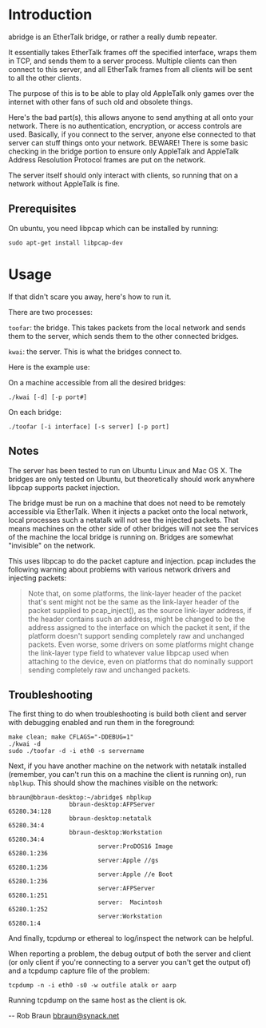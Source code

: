# Introduction

abridge is an EtherTalk bridge, or rather a really dumb repeater.

It essentially takes EtherTalk frames off the specified interface, wraps them in TCP, and sends them to a server process.  Multiple clients can then connect to this server, and all EtherTalk frames from all clients will be sent to all the other clients.

The purpose of this is to be able to play old AppleTalk only games over the internet with other fans of such old and obsolete things.

Here's the bad part(s), this allows anyone to send anything at all onto your network.  There is no authentication, encryption, or access controls are used.  Basically, if you connect to the server, anyone else connected to that server can stuff things onto your network.  BEWARE!  There is some basic checking in the bridge portion to ensure only AppleTalk and AppleTalk Address Resolution Protocol frames are put on the network.

The server itself should only interact with clients, so running that on a network without AppleTalk is fine.

## Prerequisites

On ubuntu, you need libpcap which can be installed by running:

	sudo apt-get install libpcap-dev

# Usage

If that didn't scare you away, here's how to run it.

There are two processes:

`toofar`: the bridge.  This takes packets from the local network and sends them to the server, which sends them to the other connected bridges.

`kwai`: the server.  This is what the bridges connect to.

Here is the example use:

On a machine accessible from all the desired bridges:

	./kwai [-d] [-p port#]

On each bridge:

	./toofar [-i interface] [-s server] [-p port]

## Notes

The server has been tested to run on Ubuntu Linux and Mac OS X.  The bridges are only tested on Ubuntu, but theoretically should work anywhere libpcap supports packet injection.

The bridge must be run on a machine that does not need to be remotely accessible via EtherTalk.  When it injects a packet onto the local network, local processes such a netatalk will not see the injected packets.  That means machines on the other side of other bridges will not see the services of the machine the local bridge is running on.  Bridges are somewhat "invisible" on the network.

This uses libpcap to do the packet capture and injection.  pcap includes the following warning about problems with various network drivers and injecting packets:

> Note  that,  on  some  platforms,  the  link-layer header of the packet
> that's sent might not be the same  as  the  link-layer  header  of  the
> packet  supplied to pcap_inject(), as the source link-layer address, if
> the header contains such an address, might be changed to be the address
> assigned  to the interface on which the packet it sent, if the platform
> doesn't support sending completely raw  and  unchanged  packets.   Even
> worse,  some drivers on some platforms might change the link-layer type
> field to whatever value libpcap used when attaching to the device, even
> on  platforms  that  do  nominally  support  sending completely raw and
> unchanged packets.

## Troubleshooting

The first thing to do when troubleshooting is build both client and server with debugging enabled and run them in the foreground:

	make clean; make CFLAGS="-DDEBUG=1"
	./kwai -d
	sudo ./toofar -d -i eth0 -s servername

Next, if you have another machine on the network with netatalk installed (remember, you can't run this on a machine the client is running on), run `nbplkup`. This should show the machines visible on the network:

	bbraun@bbraun-desktop:~/abridge$ nbplkup
	                 bbraun-desktop:AFPServer                          65280.34:128
	                 bbraun-desktop:netatalk                           65280.34:4
	                 bbraun-desktop:Workstation                        65280.34:4
	                         server:ProDOS16 Image                     65280.1:236
	                         server:Apple //gs                         65280.1:236
	                         server:Apple //e Boot                     65280.1:236
	                         server:AFPServer                          65280.1:251
	                         server:  Macintosh                        65280.1:252
	                         server:Workstation                        65280.1:4

And finally, tcpdump or ethereal to log/inspect the network can be helpful. 

When reporting a problem, the debug output of both the server and client (or only client if you're connecting to a server you can't get the output of) and a tcpdump capture file of the problem:

	tcpdump -n -i eth0 -s0 -w outfile atalk or aarp

Running tcpdump on the same host as the client is ok.

--
Rob Braun [<bbraun@synack.net>](mailto:bbraun@synack.net)
